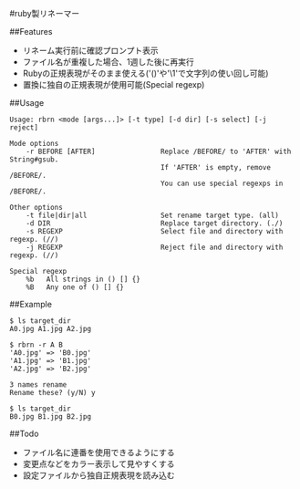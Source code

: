 #ruby製リネーマー  

##Features
* リネーム実行前に確認プロンプト表示
* ファイル名が重複した場合、1週した後に再実行
* Rubyの正規表現がそのまま使える('()'や'\1'で文字列の使い回し可能)
* 置換に独自の正規表現が使用可能(Special regexp)


##Usage

```text
Usage: rbrn <mode [args...]> [-t type] [-d dir] [-s select] [-j reject]

Mode options
    -r BEFORE [AFTER]                Replace /BEFORE/ to 'AFTER' with String#gsub.
                                     If 'AFTER' is empty, remove /BEFORE/.
                                     You can use special regexps in /BEFORE/.

Other options
    -t file|dir|all                  Set rename target type. (all)
    -d DIR                           Replace target directory. (./)
    -s REGEXP                        Select file and directory with regexp. (//)
    -j REGEXP                        Reject file and directory with regexp. (//)

Special regexp
    %b	 All strings in () [] {}
    %B	 Any one of () [] {}
```


##Example

```shell
$ ls target_dir
A0.jpg A1.jpg A2.jpg

$ rbrn -r A B
'A0.jpg' => 'B0.jpg'
'A1.jpg' => 'B1.jpg'
'A2.jpg' => 'B2.jpg'

3 names rename
Rename these? (y/N) y

$ ls target_dir
B0.jpg B1.jpg B2.jpg
```

##Todo
* ファイル名に連番を使用できるようにする
* 変更点などをカラー表示して見やすくする
* 設定ファイルから独自正規表現を読み込む
